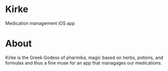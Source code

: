 # Kirke
Medication management iOS app

# About
Kirke is the Greek Godess of pharmika, magic based on herbs, potions, and formulas and thus a fine muse for an app that managages our medications.
